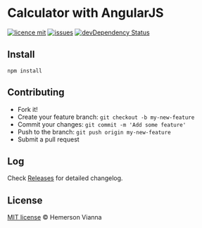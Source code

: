 # Calculator with AngularJS

[![licence mit](https://img.shields.io/badge/license-MIT-blue.svg?style=flat-square)](http://hemersonvianna.mit-license.org/)
[![issues](https://img.shields.io/github/issues/descco-tools/resource-angularjs-calculator.svg?style=flat-square)](https://github.com/descco-tools/resource-angularjs-calculator/issues)
[![devDependency Status](https://david-dm.org/descco-tools/resource-angularjs-calculator/dev-status.svg)](https://david-dm.org/descco-tools/resource-angularjs-calculator#info=devDependencies)

## Install

```
npm install
```

## Contributing

- Fork it!
- Create your feature branch: `git checkout -b my-new-feature`
- Commit your changes: `git commit -m 'Add some feature'`
- Push to the branch: `git push origin my-new-feature`
- Submit a pull request

## Log

Check [Releases](https://github.com/descco-tools/resource-angularjs-calculator/releases) for detailed changelog.

## License

[MIT license](http://hemersonvianna.mit-license.org/) © Hemerson Vianna
